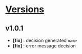 # [Versions](https://github.com/Tracktor/treege/releases)

## v1.0.1
- **[fix]** : decision generated `name`
- **[fix]** : error message decision
